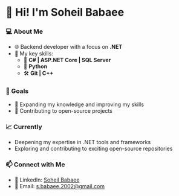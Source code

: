 # 👋 Hi! I'm Soheil Babaee

### 💻 About Me  
- 🌐 Backend developer with a focus on **.NET**  
- 🔧 My key skills:  
  - 🧰 **C# | ASP.NET Core | SQL Server**  
  - 🐍 **Python**  
  - 🛠 **Git | C++**  

### 🎯 Goals  
- 🚀 Expanding my knowledge and improving my skills  
- 🤝 Contributing to open-source projects  

### 📈 Currently  
- Deepening my expertise in .NET tools and frameworks  
- Exploring and contributing to exciting open-source repositories  

### 📫 Connect with Me  
- 🔗 LinkedIn: [Soheil Babaee](https://www.linkedin.com/in/soheil-babaee-25003a26b/)  
- 📧 Email: [s.babaee.2002@gmail.com](mailto:s.babaee.2002@gmail.com)  
